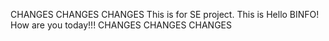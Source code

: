 CHANGES CHANGES CHANGES
This is for SE project.
This is Hello BINFO!  How are you today!!!
CHANGES CHANGES CHANGES	

